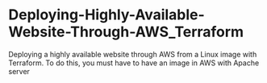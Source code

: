 # Deploying-Highly-Available-Website-Through-AWS_Terraform
Deploying a highly available website through AWS from a Linux image with Terraform. To do this, you must have to have an image in AWS with Apache server
